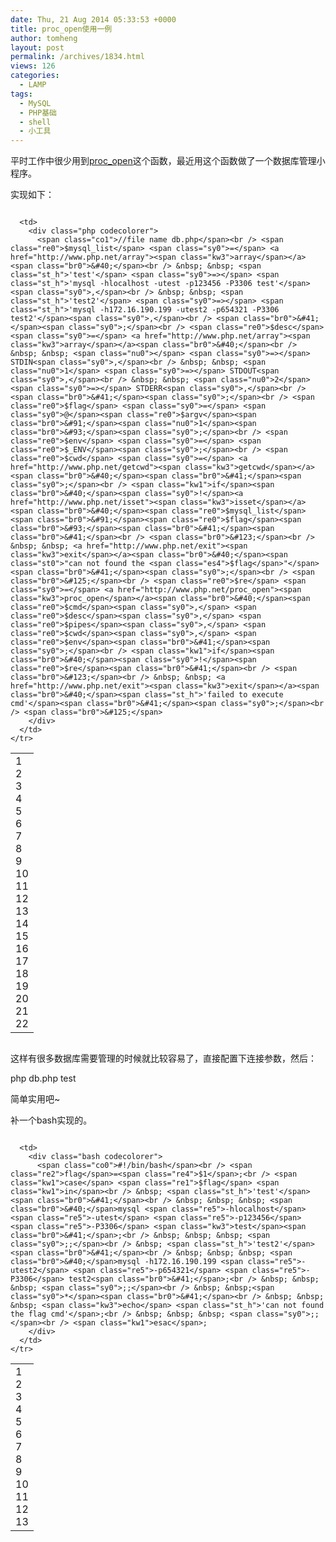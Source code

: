 ```yaml
---
date: Thu, 21 Aug 2014 05:33:53 +0000
title: proc_open使用一例
author: tomheng
layout: post
permalink: /archives/1834.html
views: 126
categories:
  - LAMP
tags:
  - MySQL
  - PHP基础
  - shell
  - 小工具
---
```

平时工作中很少用到[proc_open][1]这个函数，最近用这个函数做了一个数据库管理小程序。

实现如下：

<div class="codecolorer-container php blackboard" style="overflow:auto;white-space:nowrap;">
  <table cellspacing="0" cellpadding="0">
    <tr>
      <td class="line-numbers">
        <div>
          1<br />2<br />3<br />4<br />5<br />6<br />7<br />8<br />9<br />10<br />11<br />12<br />13<br />14<br />15<br />16<br />17<br />18<br />19<br />20<br />21<br />22<br />
        </div>
      </td>
      
      <td>
        <div class="php codecolorer">
          <span class="co1">//file name db.php</span><br /> <span class="re0">$mysql_list</span> <span class="sy0">=</span> <a href="http://www.php.net/array"><span class="kw3">array</span></a><span class="br0">&#40;</span><br /> &nbsp; &nbsp; <span class="st_h">'test'</span> <span class="sy0">=></span> <span class="st_h">'mysql -hlocalhost -utest -p123456 -P3306 test'</span><span class="sy0">,</span><br /> &nbsp; &nbsp; <span class="st_h">'test2'</span> <span class="sy0">=></span> <span class="st_h">'mysql -h172.16.190.199 -utest2 -p654321 -P3306 test2'</span><span class="sy0">,</span><br /> <span class="br0">&#41;</span><span class="sy0">;</span><br /> <span class="re0">$desc</span> <span class="sy0">=</span> <a href="http://www.php.net/array"><span class="kw3">array</span></a><span class="br0">&#40;</span><br /> &nbsp; &nbsp; <span class="nu0"></span> <span class="sy0">=></span> STDIN<span class="sy0">,</span><br /> &nbsp; &nbsp; <span class="nu0">1</span> <span class="sy0">=></span> STDOUT<span class="sy0">,</span><br /> &nbsp; &nbsp; <span class="nu0">2</span> <span class="sy0">=></span> STDERR<span class="sy0">,</span><br /> <span class="br0">&#41;</span><span class="sy0">;</span><br /> <span class="re0">$flag</span> <span class="sy0">=</span> <span class="sy0">@</span><span class="re0">$argv</span><span class="br0">&#91;</span><span class="nu0">1</span><span class="br0">&#93;</span><span class="sy0">;</span><br /> <span class="re0">$env</span> <span class="sy0">=</span> <span class="re0">$_ENV</span><span class="sy0">;</span><br /> <span class="re0">$cwd</span> <span class="sy0">=</span> <a href="http://www.php.net/getcwd"><span class="kw3">getcwd</span></a><span class="br0">&#40;</span><span class="br0">&#41;</span><span class="sy0">;</span><br /> <span class="kw1">if</span><span class="br0">&#40;</span><span class="sy0">!</span><a href="http://www.php.net/isset"><span class="kw3">isset</span></a><span class="br0">&#40;</span><span class="re0">$mysql_list</span><span class="br0">&#91;</span><span class="re0">$flag</span><span class="br0">&#93;</span><span class="br0">&#41;</span><span class="br0">&#41;</span><br /> <span class="br0">&#123;</span><br /> &nbsp; &nbsp; <a href="http://www.php.net/exit"><span class="kw3">exit</span></a><span class="br0">&#40;</span><span class="st0">"can not found the <span class="es4">$flag</span>"</span><span class="br0">&#41;</span><span class="sy0">;</span><br /> <span class="br0">&#125;</span><br /> <span class="re0">$re</span> <span class="sy0">=</span> <a href="http://www.php.net/proc_open"><span class="kw3">proc_open</span></a><span class="br0">&#40;</span><span class="re0">$cmd</span><span class="sy0">,</span> <span class="re0">$desc</span><span class="sy0">,</span> <span class="re0">$pipes</span><span class="sy0">,</span> <span class="re0">$cwd</span><span class="sy0">,</span> <span class="re0">$env</span><span class="br0">&#41;</span><span class="sy0">;</span><br /> <span class="kw1">if</span><span class="br0">&#40;</span><span class="sy0">!</span><span class="re0">$re</span><span class="br0">&#41;</span><br /> <span class="br0">&#123;</span><br /> &nbsp; &nbsp; <a href="http://www.php.net/exit"><span class="kw3">exit</span></a><span class="br0">&#40;</span><span class="st_h">'failed to execute cmd'</span><span class="br0">&#41;</span><span class="sy0">;</span><br /> <span class="br0">&#125;</span>
        </div>
      </td>
    </tr>
  </table>
</div>

这样有很多数据库需要管理的时候就比较容易了，直接配置下连接参数，然后：

php db.php test

简单实用吧~

补一个bash实现的。

<div class="codecolorer-container bash blackboard" style="overflow:auto;white-space:nowrap;">
  <table cellspacing="0" cellpadding="0">
    <tr>
      <td class="line-numbers">
        <div>
          1<br />2<br />3<br />4<br />5<br />6<br />7<br />8<br />9<br />10<br />11<br />12<br />13<br />
        </div>
      </td>
      
      <td>
        <div class="bash codecolorer">
          <span class="co0">#!/bin/bash</span><br /> <span class="re2">flag</span>=<span class="re4">$1</span>;<br /> <span class="kw1">case</span> <span class="re1">$flag</span> <span class="kw1">in</span><br /> &nbsp; <span class="st_h">'test'</span><span class="br0">&#41;</span><br /> &nbsp; &nbsp; &nbsp; <span class="br0">&#40;</span>mysql <span class="re5">-hlocalhost</span> <span class="re5">-utest</span> <span class="re5">-p123456</span> <span class="re5">-P3306</span> <span class="kw3">test</span><span class="br0">&#41;</span>;<br /> &nbsp; &nbsp; &nbsp; <span class="sy0">;;</span><br /> &nbsp; <span class="st_h">'test2'</span><span class="br0">&#41;</span><br /> &nbsp; &nbsp; &nbsp; <span class="br0">&#40;</span>mysql -h172.16.190.199 <span class="re5">-utest2</span> <span class="re5">-p654321</span> <span class="re5">-P3306</span> test2<span class="br0">&#41;</span>;<br /> &nbsp; &nbsp; &nbsp; <span class="sy0">;;</span><br /> &nbsp; &nbsp;<span class="sy0">*</span><span class="br0">&#41;</span><br /> &nbsp; &nbsp; &nbsp; <span class="kw3">echo</span> <span class="st_h">'can not found the flag cmd'</span>;<br /> &nbsp; &nbsp; &nbsp; <span class="sy0">;;</span><br /> <span class="kw1">esac</span>;
        </div>
      </td>
    </tr>
  </table>
</div>

 [1]: http://cn2.php.net/proc_open
